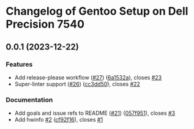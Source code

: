# Changelog of Gentoo Setup on Dell Precision 7540

## 0.0.1 (2023-12-22)


### Features

* Add release-please workflow ([#27](https://github.com/jhatler/gentoo-precision-7540/issues/27)) ([6a1532a](https://github.com/jhatler/gentoo-precision-7540/commit/6a1532a2a8518735a80752d5336e4d830c33b0f5)), closes [#23](https://github.com/jhatler/gentoo-precision-7540/issues/23)
* Super-linter support ([#26](https://github.com/jhatler/gentoo-precision-7540/issues/26)) ([cc3dd50](https://github.com/jhatler/gentoo-precision-7540/commit/cc3dd5051e6b39501e54d32713c14cb20e6486dc)), closes [#22](https://github.com/jhatler/gentoo-precision-7540/issues/22)


### Documentation

* Add goals and issue refs to README ([#21](https://github.com/jhatler/gentoo-precision-7540/issues/21)) ([057f951](https://github.com/jhatler/gentoo-precision-7540/commit/057f951c440896986ce4e6d187000647a7653664)), closes [#3](https://github.com/jhatler/gentoo-precision-7540/issues/3)
* Add hwinfo [#2](https://github.com/jhatler/gentoo-precision-7540/issues/2) ([cf92f16](https://github.com/jhatler/gentoo-precision-7540/commit/cf92f16af76a6e39c20634849496c88db7592c8d)), closes [#1](https://github.com/jhatler/gentoo-precision-7540/issues/1)

<!--- @generate --->
